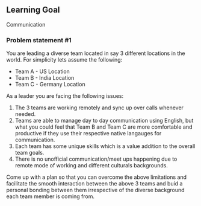 ## Learning Goal
Communication

### Problem statement #1
You are leading a diverse team located in say 3 different locations in the world. For simplicity lets assume the following:
- Team A - US Location 
- Team B - India Location 
- Team C - Germany Location

As a leader you are facing the following issues:
1) The 3 teams are working remotely and sync up over calls whenever needed.
2) Teams are able to manage day to day communication using English, but what you could feel that Team B and Team C are more comfortable and productive if they use their respective native langauges for communication.
3) Each team has some unique skills which is a value addition to the overall team goals.
4) There is no unofficial communication/meet ups happening due to remote mode of working and different culturals backgrounds.

Come up with a plan so that you can overcome the above limitations and facilitate the smooth interaction between the above 3 teams and buid a personal bonding between them irrespective of the diverse background each team member is coming from.
